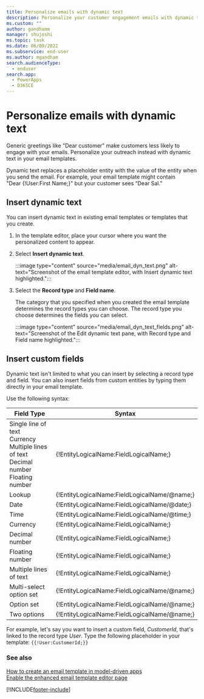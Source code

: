 ```yaml
---
title: Personalize emails with dynamic text
description: Personalize your customer engagement emails with dynamic text in Power Apps.
ms.custom: ""
author: gandhamm
manager: shujoshi
ms.topic: task
ms.date: 06/09/2022
ms.subservice: end-user
ms.author: mgandham
search.audienceType: 
  - enduser
search.app: 
  - PowerApps
  - D365CE
---
```


# Personalize emails with dynamic text

Generic greetings like "Dear customer" make customers less likely to engage with your emails. Personalize your outreach instead with dynamic text in your email templates.

Dynamic text replaces a placeholder entity with the value of the entity when you send the email. For example, your email template might contain "Dear {!User:First Name;}" but your customer sees “Dear Sal.”

## Insert dynamic text

You can insert dynamic text in existing email templates or templates that you create.

1. In the template editor, place your cursor where you want the personalized content to appear.

1. Select **Insert dynamic text**.

    :::image type="content" source="media/email_dyn_text.png" alt-text="Screenshot of the email template editor, with Insert dynamic text highlighted.":::

1. Select the **Record type** and **Field name**.

    The category that you specified when you created the email template determines the record types you can choose. The record type you choose determines the fields you can select.

    :::image type="content" source="media/email_dyn_text_fields.png" alt-text="Screenshot of the Edit dynamic text pane, with Record type and Field name highlighted.":::

## Insert custom fields

Dynamic text isn't limited to what you can insert by selecting a record type and field. You can also insert fields from custom entities by typing them directly in your email template.

Use the following syntax:

| Field Type | Syntax |
| --- | --- |
| Single line of text<br>Currency<br>Multiple lines of text<br>Decimal number<br>Floating number | {!EntityLogicalName:FieldLogicalName;} |
| Lookup | {!EntityLogicalName:FieldLogicalName/@name;} |
| Date  | {!EntityLogicalName:FieldLogicalName/@date;} |
| Time | {!EntityLogicalName:FieldLogicalName/@time;} |
| Currency | {!EntityLogicalName:FieldLogicalName;} |
| Decimal number | {!EntityLogicalName:FieldLogicalName;} |
| Floating number  | {!EntityLogicalName:FieldLogicalName;} |
| Multiple lines of text | {!EntityLogicalName:FieldLogicalName;} |
| Multi-select option set | {!EntityLogicalName:FieldLogicalName/@name;} |
| Option set | {!EntityLogicalName:FieldLogicalName/@name;} |
| Two options | {!EntityLogicalName:FieldLogicalName/@name;} |


For example, let's say you want to insert a custom field, *CustomerId*, that's linked to the record type *User*. Type the following placeholder in your template: ``{{!User:CustomerId;}}``

### See also

[How to create an email template in model-driven apps](email-template-create.md)  
[Enable the enhanced email template editor page](cs-email-template-builder.md)

[!INCLUDE[footer-include](../includes/footer-banner.md)]
